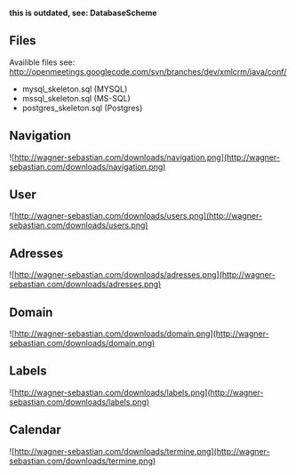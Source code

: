 **this is outdated, see: DatabaseScheme**

## Files ##
Availible files see: http://openmeetings.googlecode.com/svn/branches/dev/xmlcrm/java/conf/
  * mysql\_skeleton.sql (MYSQL)
  * mssql\_skeleton.sql (MS-SQL)
  * postgres\_skeleton.sql (Postgres)


## Navigation ##
![http://wagner-sebastian.com/downloads/navigation.png](http://wagner-sebastian.com/downloads/navigation.png)

## User ##

![http://wagner-sebastian.com/downloads/users.png](http://wagner-sebastian.com/downloads/users.png)

## Adresses ##

![http://wagner-sebastian.com/downloads/adresses.png](http://wagner-sebastian.com/downloads/adresses.png)

## Domain ##

![http://wagner-sebastian.com/downloads/domain.png](http://wagner-sebastian.com/downloads/domain.png)

## Labels ##

![http://wagner-sebastian.com/downloads/labels.png](http://wagner-sebastian.com/downloads/labels.png)

## Calendar ##


![http://wagner-sebastian.com/downloads/termine.png](http://wagner-sebastian.com/downloads/termine.png)